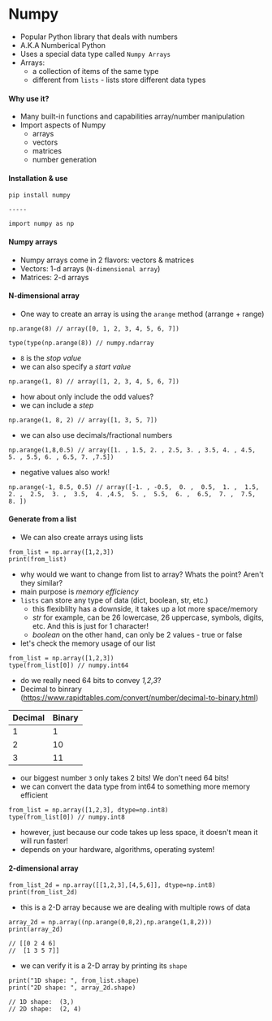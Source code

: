 # Numpy

- Popular Python library that deals with numbers
- A.K.A Numberical Python
- Uses a special data type called `Numpy Arrays`
- Arrays:
  - a collection of items of the same type
  - different from `lists` - lists store different data types

#### Why use it?

- Many built-in functions and capabilities array/number manipulation
- Import aspects of Numpy
  - arrays
  - vectors
  - matrices
  - number generation

#### Installation & use
```
pip install numpy

-----

import numpy as np

```
#### Numpy arrays

- Numpy arrays come in 2 flavors: vectors & matrices
- Vectors: 1-d arrays (`N-dimensional array`)
- Matrices: 2-d arrays

#### N-dimensional array
- One way to create an array is using the `arange` method (arrange + range)

```
np.arange(8) // array([0, 1, 2, 3, 4, 5, 6, 7])

type(type(np.arange(8)) // numpy.ndarray
```
- `8` is the _stop value_
- we can also specify a _start value_

```
np.arange(1, 8) // array([1, 2, 3, 4, 5, 6, 7])
```

- how about only include the odd values?
- we can include a _step_

```
np.arange(1, 8, 2) // array([1, 3, 5, 7])
```

- we can also use decimals/fractional numbers

```
np.arange(1,8,0.5) // array([1. , 1.5, 2. , 2.5, 3. , 3.5, 4. , 4.5, 5. , 5.5, 6. , 6.5, 7. ,7.5])
```

- negative values also work!

```
np.arange(-1, 8.5, 0.5) // array([-1. , -0.5,  0. ,  0.5,  1. ,  1.5,  2. ,  2.5,  3. ,  3.5,  4. ,4.5,  5. ,  5.5,  6. ,  6.5,  7. ,  7.5,  8. ])
```

#### Generate from a list
- We can also create arrays using lists

```
from_list = np.array([1,2,3])
print(from_list)
```

- why would we want to change from list to array? Whats the point? Aren't they similar?
- main purpose is _memory efficiency_
- `lists` can store any type of data (dict, boolean, str, etc.)
  - this flexiblilty has a downside, it takes up a lot more space/memory
  - _str_ for example, can be 26 lowercase, 26 uppercase, symbols, digits, etc. And this is just for 1 character!
  - _boolean_ on the other hand, can only be 2 values - true or false
- let's check the memory usage of our list

```
from_list = np.array([1,2,3])
type(from_list[0]) // numpy.int64
```
- do we really need 64 bits to convey _1,2,3_?
- Decimal to binrary (https://www.rapidtables.com/convert/number/decimal-to-binary.html)

Decimal | Binary 
--- | --- 
1 | 1
2 | 10
3 | 11

- our biggest number `3` only takes 2 bits! We don't need 64 bits!
- we can convert the data type from int64 to something more memory efficient

```
from_list = np.array([1,2,3], dtype=np.int8)
type(from_list[0]) // numpy.int8
```
- however, just because our code takes up less space, it doesn't mean it will run faster!
- depends on your hardware, algorithms, operating system!


#### 2-dimensional array

```
from_list_2d = np.array([[1,2,3],[4,5,6]], dtype=np.int8)
print(from_list_2d)
```

- this is a 2-D array because we are dealing with multiple rows of data

```
array_2d = np.array((np.arange(0,8,2),np.arange(1,8,2)))
print(array_2d)

// [[0 2 4 6]
//  [1 3 5 7]]
```

- we can verify it is a 2-D array by printing its `shape`

```
print("1D shape: ", from_list.shape)
print("2D shape: ", array_2d.shape) 

// 1D shape:  (3,)
// 2D shape:  (2, 4)

```
